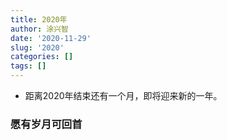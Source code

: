 ```yaml
---
title: 2020年
author: 涂兴智
date: '2020-11-29'
slug: '2020'
categories: []
tags: []
---
```

+ 距离2020年结束还有一个月，即将迎来新的一年。
### 愿有岁月可回首